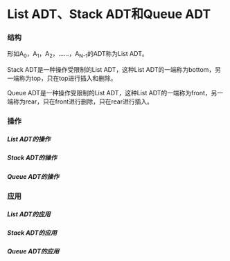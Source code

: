 # List ADT、Stack ADT和Queue ADT

### 结构

形如A<sub>0</sub>，A<sub>1</sub>，A<sub>2</sub>，……，A<sub>N-1</sub>的ADT称为List ADT。

Stack ADT是一种操作受限制的List ADT，这种List ADT的一端称为bottom，另一端称为top，只在top进行插入和删除。

Queue ADT是一种操作受限制的List ADT，这种List ADT的一端称为front，另一端称为rear，只在front进行删除，只在rear进行插入。

### 操作

##### List ADT的操作



##### Stack ADT的操作



##### Queue ADT的操作



### 应用

##### List ADT的应用



##### Stack ADT的应用



##### Queue ADT的应用

